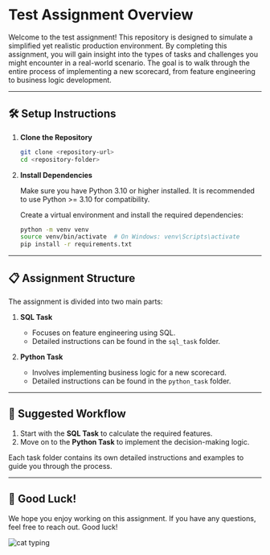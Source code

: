 # Test Assignment Overview

Welcome to the test assignment! This repository is designed to simulate a simplified yet realistic production environment. By completing this assignment, you will gain insight into the types of tasks and challenges you might encounter in a real-world scenario. The goal is to walk through the entire process of implementing a new scorecard, from feature engineering to business logic development.

---

## 🛠 Setup Instructions

1. **Clone the Repository**

   ```bash
   git clone <repository-url>
   cd <repository-folder>
   ```

2. **Install Dependencies**

   Make sure you have Python 3.10 or higher installed. It is recommended to use Python >= 3.10 for compatibility.

   Create a virtual environment and install the required dependencies:

   ```bash
   python -m venv venv
   source venv/bin/activate  # On Windows: venv\Scripts\activate
   pip install -r requirements.txt
   ```

---

## 📋 Assignment Structure

The assignment is divided into two main parts:

1. **SQL Task**

   - Focuses on feature engineering using SQL.
   - Detailed instructions can be found in the `sql_task` folder.

2. **Python Task**
   - Involves implementing business logic for a new scorecard.
   - Detailed instructions can be found in the `python_task` folder.

---

## 🚀 Suggested Workflow

1. Start with the **SQL Task** to calculate the required features.
2. Move on to the **Python Task** to implement the decision-making logic.

Each task folder contains its own detailed instructions and examples to guide you through the process.

---

## 🎉 Good Luck!

We hope you enjoy working on this assignment. If you have any questions, feel free to reach out. Good luck!

![cat typing](https://media0.giphy.com/media/v1.Y2lkPTc5MGI3NjExdTBqeTVnOGY5a2VxN2JvOWY5ZndlaGk1cXZhdXhhMGJwZXB3OGR2diZlcD12MV9pbnRlcm5hbF9naWZfYnlfaWQmY3Q9Zw/7NoNw4pMNTvgc/giphy.gif)
